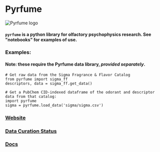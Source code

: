 # Pyrfume

![Pyrfume logo](https://avatars3.githubusercontent.com/u/34174393?s=200&v=4)

#### `pyrfume` is a python library for olfactory psychophysics research. See "notebooks" for examples of use.

### Examples:
#### Note: these require the Pyrfume data library, *provided separately*.
```
# Get raw data from the Sigma Fragrance & Flavor Catalog
from pyrfume import sigma_ff
descriptors, data = sigma_ff.get_data()

# Get a PubChem CID-indexed dataframe of the odorant and descriptor data from that catalog:
import pyrfume
sigma = pyrfume.load_data('sigma/sigma.csv')
```
### [Website](http://pyrfume.org)

### [Data Curation Status](http://status.pyrfume.org)

### [Docs](https://pyrfume.readthedocs.io/)
